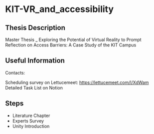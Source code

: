# KIT-VR_and_accessibility

## Thesis Description
Master Thesis _ Exploring the Potential of Virtual Reality to Prompt Reflection on Access Barriers: A Case Study of the KIT Campus

## Useful Information

Contacts: 

Scheduling survey on Lettucemeet: https://lettucemeet.com/l/XdWam
Detailed Task List on Notion

## Steps

- Literature Chapter
- Experts Survey
- Unity Introduction

